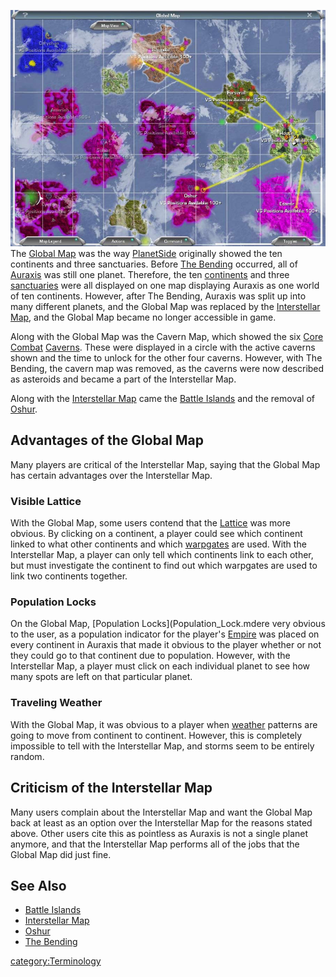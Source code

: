 ![](../images/Global_Map.jpg "fig:Global_Map.jpg") The [Global
Map](Global_Map.md) was the way
[PlanetSide](../etc/PlanetSide.md) originally showed the ten continents
and three sanctuaries. Before [The Bending](../etc/The_Bending.md)
occurred, all of [Auraxis](../locations/Auraxis.md) was still one planet.
Therefore, the ten [continents](../locations/Continent.md) and three
[sanctuaries](../locations/Sanctuary.md) were all displayed on one map
displaying Auraxis as one world of ten continents. However, after The
Bending, Auraxis was split up into many different planets, and the
Global Map was replaced by the [Interstellar
Map](Interstellar_Map.md), and the Global Map became no longer
accessible in game.

Along with the Global Map was the Cavern Map, which showed the six [Core
Combat](../items/Core_Combat.md) [Caverns](../locations/Caverns.md). These
were displayed in a circle with the active caverns shown and the time to
unlock for the other four caverns. However, with The Bending, the cavern
map was removed, as the caverns were now described as asteroids and
became a part of the Interstellar Map.

Along with the [Interstellar Map](Interstellar_Map.md) came the
[Battle Islands](../locations/Battle_Islands.md) and the removal of
[Oshur](../locations/Oshur.md).

## Advantages of the Global Map

Many players are critical of the Interstellar Map, saying that the
Global Map has certain advantages over the Interstellar Map.

### Visible Lattice

With the Global Map, some users contend that the
[Lattice](Lattice.md) was more obvious. By clicking on a
continent, a player could see which continent linked to what other
continents and which [warpgates](../locations/Warpgate.md) are used. With the
Interstellar Map, a player can only tell which continents link to each
other, but must investigate the continent to find out which warpgates
are used to link two continents together.

### Population Locks

On the Global Map, [Population Locks](Population_Lock.mdere
very obvious to the user, as a population indicator for the player's
[Empire](Empire.md) was placed on every continent in Auraxis
that made it obvious to the player whether or not they could go to that
continent due to population. However, with the Interstellar Map, a
player must click on each individual planet to see how many spots are
left on that particular planet.

### Traveling Weather

With the Global Map, it was obvious to a player when
[weather](../etc/Weather.md) patterns are going to move from continent
to continent. However, this is completely impossible to tell with the
Interstellar Map, and storms seem to be entirely random.

## Criticism of the Interstellar Map

Many users complain about the Interstellar Map and want the Global Map
back at least as an option over the Interstellar Map for the reasons
stated above. Other users cite this as pointless as Auraxis is not a
single planet anymore, and that the Interstellar Map performs all of the
jobs that the Global Map did just fine.

## See Also

- [Battle Islands](../locations/Battle_Islands.md)
- [Interstellar Map](Interstellar_Map.md)
- [Oshur](../locations/Oshur.md)
- [The Bending](../etc/The_Bending.md)

[category:Terminology](category:Terminology.md)
